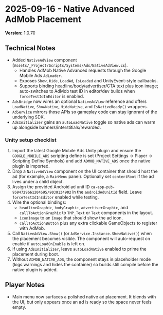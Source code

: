 # 2025-09-16 - Native Advanced AdMob Placement

**Version:** 1.0.70

## Technical Notes

- Added `NativeAdView` component (`Assets/_Project/Scripts/Systems/Ads/NativeAdView.cs`).
  - Handles AdMob Native Advanced requests through the Google Mobile Ads `AdLoader`.
  - Exposes `Show`, `Hide`, `LoadAd`, `IsLoaded` and UnityEvent-style callbacks.
  - Supports binding headline/body/advertiser/CTA text plus icon image; auto-switches to AdMob test ID in editor/dev builds when `forceTestIdInEditor` is enabled.
- `AdsBridge` now wires an optional `NativeAdView` reference and offers `LoadNative`, `ShowNative`, `HideNative`, and `IsNativeReady()` wrappers.
- `AdService` mirrors those APIs so gameplay code can stay ignorant of the underlying SDK.
- `AdsInitializer` gains an `autoLoadNative` toggle so native ads can warm up alongside banners/interstitials/rewarded.

### Unity setup checklist

1. Import the latest Google Mobile Ads Unity plugin and ensure the `GOOGLE_MOBILE_ADS` scripting define is set (Project Settings -> Player -> Scripting Define Symbols) and add `ADMOB_NATIVE_ADS` once the native plugin is imported.
2. Drop a `NativeAdView` component on the UI container that should host the ad (for example, a `MainMenu` panel). Optionally set `contentRoot` if the ad lives under a child object.
3. Assign the provided Android ad unit ID `ca-app-pub-9594729661204695/9030134902` in the `androidAdUnitId` field. Leave `forceTestIdInEditor` enabled while testing.
4. Wire the optional bindings:
   - `headlineGraphic`, `bodyGraphic`, `advertiserGraphic`, and `callToActionGraphic` to `TMP_Text` or `Text` components in the layout.
   - `iconImage` to an `Image` that should show the ad icon.
   - `callToActionButton` plus any extra clickable GameObjects to register with AdMob.
5. Call `NativeAdView.Show()` (or `AdService.Instance.ShowNative()`) when the placement becomes visible. The component will auto-request on enable if `autoLoadOnEnable` is left on.
6. If using `AdsInitializer`, leave `autoLoadNative` enabled to prime the placement during boot.
7. Without `ADMOB_NATIVE_ADS`, the component stays in placeholder mode (logs warnings and hides the container) so builds still compile before the native plugin is added.

## Player Notes

- Main menu now surfaces a polished native ad placement. It blends with the UI, but only appears once an ad is ready so the space never feels empty.






